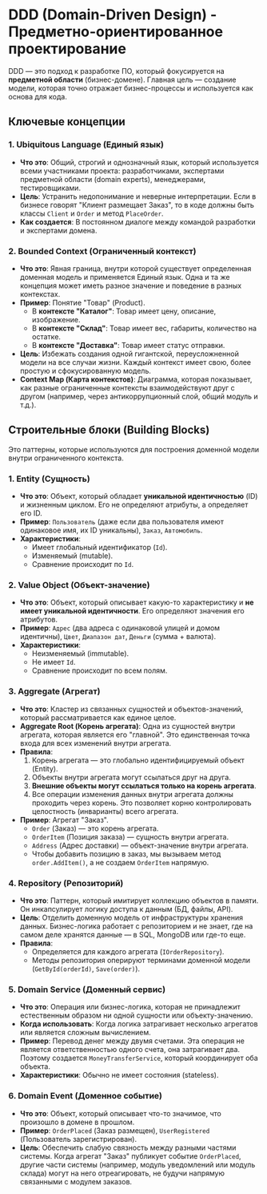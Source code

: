 # DDD (Domain-Driven Design) - Предметно-ориентированное проектирование

DDD — это подход к разработке ПО, который фокусируется на **предметной области** (бизнес-домене). Главная цель — создание модели, которая точно отражает бизнес-процессы и используется как основа для кода.

## Ключевые концепции

### 1. Ubiquitous Language (Единый язык)
- **Что это**: Общий, строгий и однозначный язык, который используется всеми участниками проекта: разработчиками, экспертами предметной области (domain experts), менеджерами, тестировщиками.
- **Цель**: Устранить недопонимание и неверные интерпретации. Если в бизнесе говорят "Клиент размещает Заказ", то в коде должны быть классы `Client` и `Order` и метод `PlaceOrder`.
- **Как создается**: В постоянном диалоге между командой разработки и экспертами домена.

### 2. Bounded Context (Ограниченный контекст)
- **Что это**: Явная граница, внутри которой существует определенная доменная модель и применяется Единый язык. Одна и та же концепция может иметь разное значение и поведение в разных контекстах.
- **Пример**: Понятие "Товар" (Product).
  - В **контексте "Каталог"**: Товар имеет цену, описание, изображение.
  - В **контексте "Склад"**: Товар имеет вес, габариты, количество на остатке.
  - В **контексте "Доставка"**: Товар имеет статус отправки.
- **Цель**: Избежать создания одной гигантской, переусложненной модели на все случаи жизни. Каждый контекст имеет свою, более простую и сфокусированную модель.
- **Context Map (Карта контекстов)**: Диаграмма, которая показывает, как разные ограниченные контексты взаимодействуют друг с другом (например, через антикоррупционный слой, общий модуль и т.д.).

## Строительные блоки (Building Blocks)

Это паттерны, которые используются для построения доменной модели внутри ограниченного контекста.

### 1. Entity (Сущность)
- **Что это**: Объект, который обладает **уникальной идентичностью** (ID) и жизненным циклом. Его не определяют атрибуты, а определяет его ID.
- **Пример**: `Пользователь` (даже если два пользователя имеют одинаковое имя, их ID уникальны), `Заказ`, `Автомобиль`.
- **Характеристики**:
  - Имеет глобальный идентификатор (`Id`).
  - Изменяемый (mutable).
  - Сравнение происходит по `Id`.

### 2. Value Object (Объект-значение)
- **Что это**: Объект, который описывает какую-то характеристику и **не имеет уникальной идентичности**. Его определяют значения его атрибутов.
- **Пример**: `Адрес` (два адреса с одинаковой улицей и домом идентичны), `Цвет`, `Диапазон дат`, `Деньги` (сумма + валюта).
- **Характеристики**:
  - Неизменяемый (immutable).
  - Не имеет `Id`.
  - Сравнение происходит по всем полям.

### 3. Aggregate (Агрегат)
- **Что это**: Кластер из связанных сущностей и объектов-значений, который рассматривается как единое целое.
- **Aggregate Root (Корень агрегата)**: Одна из сущностей внутри агрегата, которая является его "главной". Это единственная точка входа для всех изменений внутри агрегата.
- **Правила**:
  1. Корень агрегата — это глобально идентифицируемый объект (Entity).
  2. Объекты внутри агрегата могут ссылаться друг на друга.
  3. **Внешние объекты могут ссылаться только на корень агрегата**.
  4. Все операции изменения данных внутри агрегата должны проходить через корень. Это позволяет корню контролировать целостность (инварианты) всего агрегата.
- **Пример**: Агрегат "Заказ".
  - `Order` (Заказ) — это корень агрегата.
  - `OrderItem` (Позиция заказа) — сущность внутри агрегата.
  - `Address` (Адрес доставки) — объект-значение внутри агрегата.
  - Чтобы добавить позицию в заказ, мы вызываем метод `order.AddItem()`, а не создаем `OrderItem` напрямую.

### 4. Repository (Репозиторий)
- **Что это**: Паттерн, который имитирует коллекцию объектов в памяти. Он инкапсулирует логику доступа к данным (БД, файлы, API).
- **Цель**: Отделить доменную модель от инфраструктуры хранения данных. Бизнес-логика работает с репозиторием и не знает, где на самом деле хранятся данные — в SQL, MongoDB или где-то еще.
- **Правила**:
  - Определяется для каждого агрегата (`IOrderRepository`).
  - Методы репозитория оперируют терминами доменной модели (`GetById(orderId)`, `Save(order)`).

### 5. Domain Service (Доменный сервис)
- **Что это**: Операция или бизнес-логика, которая не принадлежит естественным образом ни одной сущности или объекту-значению.
- **Когда использовать**: Когда логика затрагивает несколько агрегатов или является сложным вычислением.
- **Пример**: Перевод денег между двумя счетами. Эта операция не является ответственностью одного счета, она затрагивает два. Поэтому создается `MoneyTransferService`, который координирует оба объекта.
- **Характеристики**: Обычно не имеет состояния (stateless).

### 6. Domain Event (Доменное событие)
- **Что это**: Объект, который описывает что-то значимое, что произошло в домене в прошлом.
- **Пример**: `OrderPlaced` (Заказ размещен), `UserRegistered` (Пользователь зарегистрирован).
- **Цель**: Обеспечить слабую связность между разными частями системы. Когда агрегат "Заказ" публикует событие `OrderPlaced`, другие части системы (например, модуль уведомлений или модуль склада) могут на него отреагировать, не будучи напрямую связанными с модулем заказов. 